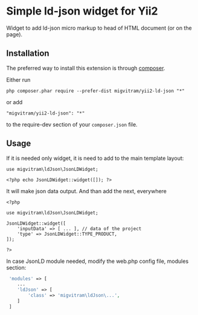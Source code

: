 Simple ld-json widget for Yii2
==========================
Widget to add ld-json micro markup to head of HTML document (or on the page).

Installation
------------

The preferred way to install this extension is through [composer](http://getcomposer.org/download/).

Either run

```
php composer.phar require --prefer-dist migvitram/yii2-ld-json "*"
```

or add

```
"migvitram/yii2-ld-json": "*"
```

to the require-dev section of your `composer.json` file.


Usage
-----

If it is needed only widget, it is need to add to the main template layout:

```
use migvitram\ldJson\JsonLDWidget;

<?php echo JsonLDWidget::widget([]); ?>
```

It will make json data output. And than add the next, everywhere

```
<?php

use migvitram\ldJson\JsonLDWidget;

JsonLDWidget::widget([
    'inputData' => [ ... ], // data of the project
    'type' => JsonLDWidget::TYPE_PRODUCT,
]);
 
?>
```

In case JsonLD module needed, modify the web.php config file, modules section:

```php
 'modules' => [
    ...
    'ldJson' => [
        'class' => 'migvitram\ldJson\...',
    ]
 ]
```

